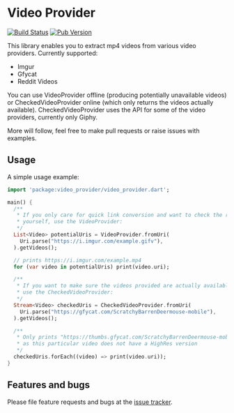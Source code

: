 # Video Provider

[![Build Status](https://travis-ci.org/StefanLobbenmeier/video_provider.svg?branch=master)](https://travis-ci.org/StefanLobbenmeier/video_provider) [![Pub Version](https://img.shields.io/pub/v/video_provider.svg)](https://pub.dartlang.org/packages/video_provider)

This library enables you to extract mp4 videos from various video providers. Currently supported:

- Imgur
- Gfycat
- Reddit Videos

You can use VideoProvider offline (producing potentially unavailable videos) or CheckedVideoProvider online (which only returns the videos actually available). CheckedVideoProvider uses the API for some of the video providers, currently only Giphy.

More will follow, feel free to make pull requests or raise issues with examples.

## Usage

A simple usage example:

```dart
import 'package:video_provider/video_provider.dart';

main() {
  /**
   * If you only care for quick link conversion and want to check the result
   * yourself, use the VideoProvider:
   */
  List<Video> potentialUris = VideoProvider.fromUri(
    Uri.parse("https://i.imgur.com/example.gifv"),
  ).getVideos();

  // prints https://i.imgur.com/example.mp4
  for (var video in potentialUris) print(video.uri);

  /**
   * If you want to make sure the videos provided are actually available,
   * use the CheckedVideoProvider:
   */
  Stream<Video> checkedUris = CheckedVideoProvider.fromUri(
    Uri.parse("https://gfycat.com/ScratchyBarrenDeermouse-mobile"),
  ).getVideos();

  /**
   * Only prints "https://thumbs.gfycat.com/ScratchyBarrenDeermouse-mobile.mp4",
   * as this particular video does not have a HighRes version
   */
  checkedUris.forEach((video) => print(video.uri));
}
```

## Features and bugs

Please file feature requests and bugs at the [issue tracker][tracker].

[tracker]: https://github.com/StefanLobbenmeier/video_provider/issues
